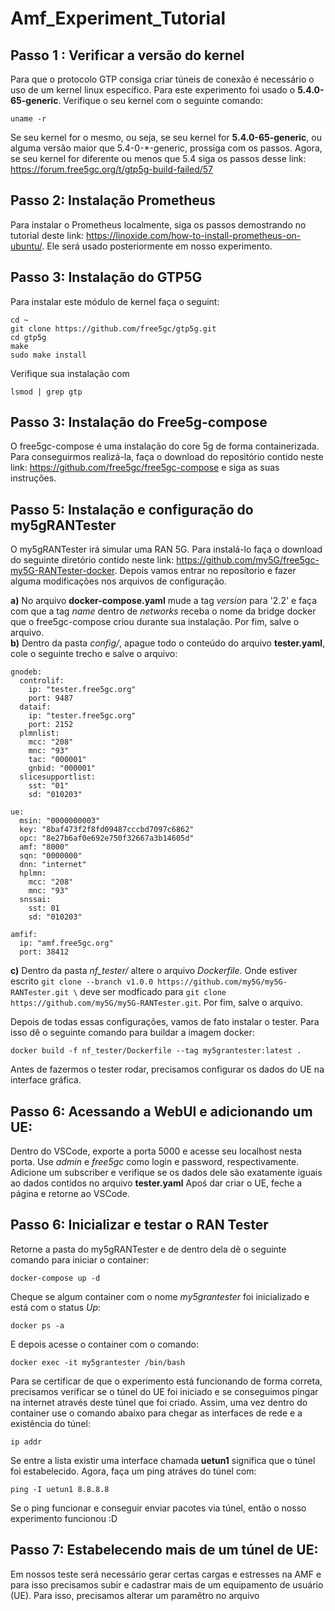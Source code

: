 # Amf_Experiment_Tutorial

## Passo 1 : Verificar a versão do kernel

Para que o protocolo GTP consiga criar túneis de conexão é necessário o uso de um kernel linux específico. Para este experimento foi usado o **5.4.0-65-generic**. Verifique o seu kernel com o seguinte comando:

```
uname -r
```

Se seu kernel for o mesmo, ou seja, se seu kernel for **5.4.0-65-generic**, ou alguma versão maior que 5.4-0-*-generic, prossiga com os passos. Agora, se seu kernel for diferente ou menos que 5.4 siga os passos desse link: https://forum.free5gc.org/t/gtp5g-build-failed/57

## Passo 2: Instalação Prometheus

Para instalar o Prometheus localmente, siga os passos demostrando no tutorial deste link: https://linoxide.com/how-to-install-prometheus-on-ubuntu/. Ele será usado posteriormente em nosso experimento.

## Passo 3: Instalação do GTP5G

Para instalar este módulo de kernel faça o seguint:

```
cd ~
git clone https://github.com/free5gc/gtp5g.git
cd gtp5g
make
sudo make install
```

Verifique sua instalação com 

```
lsmod | grep gtp
```

## Passo 3: Instalação do Free5g-compose

O free5gc-compose é uma instalação do core 5g de forma containerizada. Para conseguirmos realizá-la, faça o download do repositório contido neste link: https://github.com/free5gc/free5gc-compose e siga as suas instruções.


## Passo 5: Instalação e configuração do my5gRANTester

O my5gRANTester irá simular uma RAN 5G. Para instalá-lo faça o download do seguinte diretório contido neste link: https://github.com/my5G/free5gc-my5G-RANTester-docker. Depois vamos entrar no reposítorio e fazer alguma modificações nos arquivos de configuração.

**a)** No arquivo **docker-compose.yaml** mude a tag *version* para '2.2' e faça com que a tag *name* dentro de *networks* receba o nome da bridge docker que o free5gc-compose criou durante sua instalação. Por fim, salve o arquivo.
<br>
**b)** Dentro da pasta *config/*, apague todo o conteúdo do arquivo **tester.yaml**, cole o seguinte trecho e salve o arquivo:

```
gnodeb:
  controlif:
    ip: "tester.free5gc.org"
    port: 9487
  dataif:
    ip: "tester.free5gc.org"
    port: 2152
  plmnlist:
    mcc: "208"
    mnc: "93"
    tac: "000001"
    gnbid: "000001"
  slicesupportlist:
    sst: "01"
    sd: "010203"

ue:
  msin: "0000000003"
  key: "8baf473f2f8fd09487cccbd7097c6862"
  opc: "8e27b6af0e692e750f32667a3b14605d"
  amf: "8000"
  sqn: "0000000"
  dnn: "internet"
  hplmn:
    mcc: "208"
    mnc: "93"
  snssai:
    sst: 01
    sd: "010203"

amfif:
  ip: "amf.free5gc.org"
  port: 38412
```

**c)** Dentro da pasta *nf_tester/* altere o arquivo *Dockerfile*. Onde estiver escrito ```git clone --branch v1.0.0 https://github.com/my5G/my5G-RANTester.git \``` deve ser modficado para ```git clone https://github.com/my5G/my5G-RANTester.git```. Por fim, salve o arquivo.

Depois de todas essas configurações, vamos de fato instalar o tester. Para isso dê o seguinte comando para buildar a imagem docker:

```
docker build -f nf_tester/Dockerfile --tag my5grantester:latest .
```
Antes de fazermos o tester rodar, precisamos configurar os dados do UE na interface gráfica.

## Passo 6: Acessando a WebUI e adicionando um UE:

Dentro do VSCode, exporte a porta 5000 e acesse seu localhost nesta porta. Use *admin* e *free5gc* como login e password, respectivamente.
Adicione um subscriber e verifique se os dados dele são exatamente iguais ao dados contidos no arquivo **tester.yaml**
Apoś dar criar o UE, feche a página e retorne ao VSCode.

## Passo 6: Inicializar e testar o RAN Tester

Retorne a pasta do my5gRANTester e de dentro dela dê o seguinte comando para iniciar o container:

```
docker-compose up -d
```
Cheque se algum container com o nome *my5grantester* foi inicializado e está com o status *Up*:

```
docker ps -a
```
E depois acesse o container com o comando:

```
docker exec -it my5grantester /bin/bash
```

Para se certificar de que o experimento está funcionando de forma correta, precisamos verificar se o túnel do UE foi iniciado e se conseguimos pingar na internet através deste túnel que foi criado.
Assim, uma vez dentro do container use o comando abaixo para chegar as interfaces de rede e a existência do túnel:

```
ip addr
```
Se entre a lista existir uma interface chamada **uetun1** significa que o túnel foi estabelecido.
Agora, faça um ping atráves do túnel com:

```
ping -I uetun1 8.8.8.8
```
Se o ping funcionar e conseguir enviar pacotes via túnel, então o nosso experimento funcionou :D

## Passo 7: Estabelecendo mais de um túnel de UE:

Em nossos teste será necessário gerar certas cargas e estresses na AMF e para isso precisamos subir e cadastrar mais de um equipamento de usuário (UE). Para isso, precisamos alterar um paramêtro no arquivo
